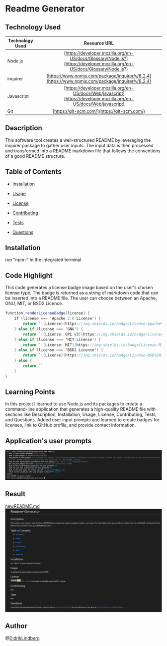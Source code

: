 # Readme Generator

## Technology Used 

| Technology Used         | Resource URL           | 
| ------------- |:-------------:| 
| Node.js     | [https://developer.mozilla.org/en-US/docs/Glossary/Node.js?](https://developer.mozilla.org/en-US/docs/Glossary/Node.js?)      |   
| inquirer     | [https://www.npmjs.com/package/inquirer/v/8.2.4](https://www.npmjs.com/package/inquirer/v/8.2.4)      |   
| Javascript    | [https://developer.mozilla.org/en-US/docs/Web/javascript](https://developer.mozilla.org/en-US/docs/Web/javascript)      |   
| Git | [https://git-scm.com/](https://git-scm.com/)     |   


## Description

This software tool creates a well-structured README by leveraging the inquirer package to gather user inputs. The input data is then processed and transformed into a README markdown file that follows the conventions of a good README structure.

  ## Table of Contents
  * [Installation](#installation)

  * [Usage](#usage)

  * [License](#license)

  * [Contributing](#contributing)

  * [Tests](#tests)

  * [Questions](#questions)


  ## Installation
   run "npm i" in the integrated terminal

   ## Code Highlight
This code generates a license badge image based on the user's chosen license type. The badge is returned as a string of markdown code that can be inserted into a README file. The user can choose between an Apache, GNU, MIT, or BSD2 Licence.

````Java
function renderLicenseBadge(license) {
    if (license === 'Apache 2.0 License') {
        return `![License](https://img.shields.io/badge/License-Apache%202.0-blue.svg)`
    } else if (license === 'GNU') {
        return `![License: GPL v3](https://img.shields.io/badge/License-GPLv3-blue.svg)`
    } else if (license === 'MIT License') {
        return `![License: MIT](https://img.shields.io/badge/License-MIT-yellow.svg)`
    } else if (license === 'BSD2 License') {
        return `![License](https://img.shields.io/badge/License-BSD%202--Clause-orange.svg)`
    } else {
        return ``
    }
}
````

## Learning Points
In this project I learned to use Node.js and its packages to create a command-line application that generates a high-quality README file with sections like Description, Installation, Usage, License, Contributing, Tests, and Questions. Added user input prompts and learned to create badges for licenses, link to GitHub profile, and provide contact information.

## Application's user prompts
![prompts](/assets/imgs/user%20prompts.jpg)

## Result
[newREADME.md](/newREADME.md)
![questions](/assets/imgs/newREADMEimg.jpg)

## Author

@[DidrikLindberg](https://github.com/DidrikLindberg)